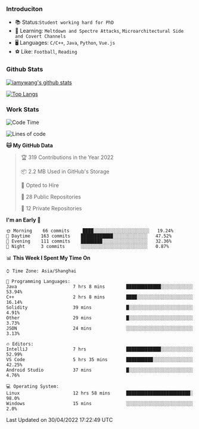 ### Introduciton

- 📚 Status:`Student working hard for PhD`
- 🔎 Learning: `Meltdown and Spectre Attacks`, `Microarchitectural Side and Covert Channels`
- 🖥️ Languages: `C/C++`, `Java`, `Python`, `Vue.js`
- ⚽ Like: `Football`, `Reading`

### Github Stats

[![iamywang's github stats](https://github-readme-stats.vercel.app/api?username=iamywang&count_private=true&show_icons=true)]()

[![Top Langs](https://github-readme-stats.vercel.app/api/top-langs/?username=iamywang&layout=compact)]()

### Work Stats

<!--START_SECTION:waka-->
![Code Time](http://img.shields.io/badge/Code%20Time-292%20hrs%2028%20mins-blue)

![Lines of code](https://img.shields.io/badge/From%20Hello%20World%20I%27ve%20Written--49%20Thousand%20lines%20of%20code-blue)

**🐱 My GitHub Data** 

> 🏆 319 Contributions in the Year 2022
 > 
> 📦 2.2 MB Used in GitHub's Storage 
 > 
> 💼 Opted to Hire
 > 
> 📜 28 Public Repositories 
 > 
> 🔑 12 Private Repositories  
 > 
**I'm an Early 🐤** 

```text
🌞 Morning    66 commits     ████░░░░░░░░░░░░░░░░░░░░░   19.24% 
🌆 Daytime    163 commits    ████████████░░░░░░░░░░░░░   47.52% 
🌃 Evening    111 commits    ████████░░░░░░░░░░░░░░░░░   32.36% 
🌙 Night      3 commits      ░░░░░░░░░░░░░░░░░░░░░░░░░   0.87%

```


📊 **This Week I Spent My Time On** 

```text
⌚︎ Time Zone: Asia/Shanghai

💬 Programming Languages: 
Java                     7 hrs 8 mins        █████████████░░░░░░░░░░░░   53.94% 
C++                      2 hrs 8 mins        ████░░░░░░░░░░░░░░░░░░░░░   16.14% 
Solidity                 39 mins             █░░░░░░░░░░░░░░░░░░░░░░░░   4.91% 
Other                    29 mins             █░░░░░░░░░░░░░░░░░░░░░░░░   3.73% 
JSON                     24 mins             ░░░░░░░░░░░░░░░░░░░░░░░░░   3.13%

🔥 Editors: 
IntelliJ                 7 hrs               █████████████░░░░░░░░░░░░   52.99% 
VS Code                  5 hrs 35 mins       ██████████░░░░░░░░░░░░░░░   42.25% 
Android Studio           37 mins             █░░░░░░░░░░░░░░░░░░░░░░░░   4.76%

💻 Operating System: 
Linux                    12 hrs 58 mins      ████████████████████████░   98.0% 
Windows                  15 mins             ░░░░░░░░░░░░░░░░░░░░░░░░░   2.0%

```


 Last Updated on 30/04/2022 17:22:49 UTC
<!--END_SECTION:waka-->
